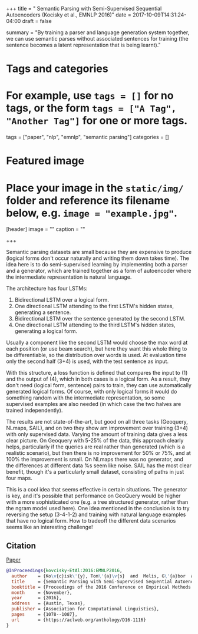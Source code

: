 +++
title = " Semantic Parsing with Semi-Supervised Sequential Autoencoders (Kocisky et al., EMNLP 2016)"
date = 2017-10-09T14:31:24-04:00
draft = false

summary = "By training a parser and language generation system together, we can use semantic parses without associated sentences for training (the sentence becomes a latent representation that is being learnt)."

# Tags and categories
# For example, use `tags = []` for no tags, or the form `tags = ["A Tag", "Another Tag"]` for one or more tags.
tags = ["paper", "nlp", "emnlp", "semantic parsing"]
categories = []

# Featured image
# Place your image in the `static/img/` folder and reference its filename below, e.g. `image = "example.jpg"`.
[header]
image = ""
caption = ""

+++

Semantic parsing datasets are small because they are expensive to produce (logical forms don't occur naturally and writing them down takes time).
The idea here is to do semi-supervised learning by implementing both a parser and a generator, which are trained together as a form of autoencoder where the intermediate representation is natural language.

The architecture has four LSTMs:

1. Bidirectional LSTM over a logical form.
2. One directional LSTM attending to the first LSTM's hidden states, generating a sentence.
3. Bidirectional LSTM over the sentence generated by the second LSTM.
4. One directional LSTM attending to the third LSTM's hidden states, generating a logical form.

Usually a component like the second LSTM would choose the max word at each position (or use beam search), but here they want this whole thing to be differentiable, so the distribution over words is used.
At evaluation time only the second half (3+4) is used, with the test sentence as input.

With this structure, a loss function is defined that compares the input to (1) and the output of (4), which in both cases is a logical form.
As a result, they don't need (logical form, sentence) pairs to train, they can use automatically generated logical forms.
Of course, with only logical forms it would do something random with the intermediate representation, so some supervised examples are also needed (in which case the two halves are trained independently).

The results are not state-of-the-art, but good on all three tasks (Geoquery, NLmaps, SAIL), and on two they show am improvement over training (3+4) with only supervised data.
Varying the amount of training data gives a less clear picture.
On Geoquery with 5-25% of the data, this approach clearly helps, particularly if the queries are real rather than generated (which is a realistic scenario), but then there is no improvement for 50% or 75%, and at 100% the improvement is small.
On NLmaps there was no generator, and the differences at different data %s seem like noise.
SAIL has the most clear benefit, though it's a particularly small dataset, consisting of paths in just four maps.

This is a cool idea that seems effective in certain situations.
The generator is key, and it's possible that performance on GeoQuery would be higher with a more sophisticated one (e.g. a tree structured generator, rather than the ngram model used here).
One idea mentioned in the conclusion is to try reversing the setup (3-4-1-2) and training with natural language examples that have no logical form.
How to tradeoff the different data scenarios seems like an interesting challenge!

## Citation

[Paper](https://aclweb.org/anthology/D16-1116)

```bibtex
@InProceedings{kovcisky-EtAl:2016:EMNLP2016,
  author    = {Ko\v{c}isk\'{y}, Tom\'{a}\v{s}  and  Melis, G\'{a}bor  and  Grefenstette, Edward  and  Dyer, Chris  and  Ling, Wang  and  Blunsom, Phil  and  Hermann, Karl Moritz},
  title     = {Semantic Parsing with Semi-Supervised Sequential Autoencoders},
  booktitle = {Proceedings of the 2016 Conference on Empirical Methods in Natural Language Processing},
  month     = {November},
  year      = {2016},
  address   = {Austin, Texas},
  publisher = {Association for Computational Linguistics},
  pages     = {1078--1087},
  url       = {https://aclweb.org/anthology/D16-1116}
}
```

